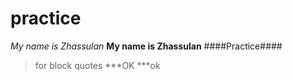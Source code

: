 # practice
_My name is Zhassulan_
**My name is Zhassulan**
####Practice####
>for block quotes
***OK
***ok

